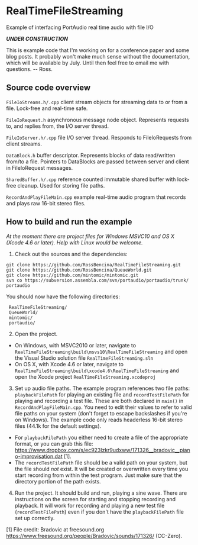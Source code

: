 RealTimeFileStreaming
=====================

Example of interfacing PortAudio real time audio with file I/O

***UNDER CONSTRUCTION***

This is example code that I'm working on for a conference paper and some blog posts. It probably won't make much sense without the documentation, which will be available by July. Until then feel free to email me with questions. -- Ross.

Source code overview
--------------------

`FileIoStreams.h/.cpp` client stream objects for streaming data to or from a file. Lock-free and real-time safe.

`FileIoRequest.h` asynchronous message node object. Represents requests to, and replies from, the I/O server thread.

`FileIoServer.h/.cpp` file I/O server thread. Responds to FileIoRequests from client streams.

`DataBlock.h` buffer descriptor. Represents blocks of data read/written from/to a file. Pointers to DataBlocks are passed between server and client in FileIoRequest messages.

`SharedBuffer.h/.cpp` reference counted immutable shared buffer with lock-free cleanup. Used for storing file paths. 

`RecordAndPlayFileMain.cpp` example real-time audio program that records and plays raw 16-bit stereo files.



How to build and run the example
--------------------------------

*At the moment there are project files for Windows MSVC10 and OS X (Xcode 4.6 or later). Help with Linux would be welcome.*

1. Check out the sources and the dependencies:

 ```
 git clone https://github.com/RossBencina/RealTimeFileStreaming.git
 git clone https://github.com/RossBencina/QueueWorld.git
 git clone https://github.com/mintomic/mintomic.git
 svn co https://subversion.assembla.com/svn/portaudio/portaudio/trunk/ portaudio
 ```

 You should now have the following directories:

 ```
  RealTimeFileStreaming/
  QueueWorld/
  mintomic/
  portaudio/
 ```


2. Open the project.
 - On Windows, with MSVC2010 or later, navigate to `RealTimeFileStreaming\build\msvs10\RealTimeFileStreaming` and open the Visual Studio solution file `RealTimeFileStreaming.sln`
 - On OS X, with Xcode 4.6 or later, navigate to `RealTimeFileStreaming\build\xcode4.6\RealTimeFileStreaming` and open the Xcode project `RealTimeFileStreaming.xcodeproj`


3. Set up audio file paths. The example program references two file paths: `playbackFilePath` for playing an existing file and `recordTestFilePath` for playing and recording a test file. These are both declared in `main()` in `RecordAndPlayFileMain.cpp`. You need to edit their values to refer to valid file paths on your system (don't forget to escape backslashes if you're on Windows). The example code only reads headerless 16-bit stereo files (44.1k for the default settings).
 - For `playbackFilePath` you either need to create a file of the appropriate format, or you can grab this file: https://www.dropbox.com/s/ec923lzkr9udxww/171326__bradovic__piano-improvisation.dat [1].
 - The `recordTestFilePath` file should be a valid path on your system, but the file should *not* exist. It will be created or overwritten every time you start recording from within the test program. Just make sure that the directory portion of the path exists.


4. Run the project. It should build and run, playing a sine wave. There are instructions on the screen for starting and stopping recording and playback. It will work for recording and playing a new test file (`recordTestFilePath`) even if you don't have the `playbackFilePath` file set up correctly.


[1] File credit: Bradovic at freesound.org https://www.freesound.org/people/Bradovic/sounds/171326/ (CC-Zero).
